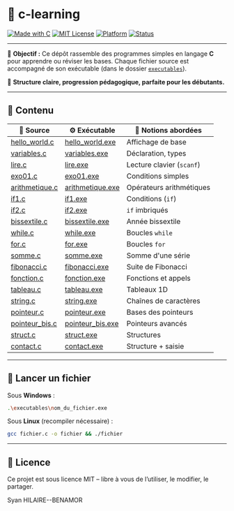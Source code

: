 # 📘 c-learning

[![Made with C](https://img.shields.io/badge/Made%20with-C-blue?style=for-the-badge&logo=c)](https://en.wikipedia.org/wiki/C_(programming_language))
[![MIT License](https://img.shields.io/badge/License-MIT-green?style=for-the-badge)](LICENSE)
[![Platform](https://img.shields.io/badge/Platform-Windows%20%7C%20Linux-lightgrey?style=for-the-badge&logo=windows&logoColor=white)]()
[![Status](https://img.shields.io/badge/Progress-Active-success?style=for-the-badge&logo=github)]()

---

🎯 **Objectif :** Ce dépôt rassemble des programmes simples en langage **C** pour apprendre ou réviser les bases. Chaque fichier source est accompagné de son exécutable (dans le dossier [`executables`](./executables)).

📁 **Structure claire, progression pédagogique, parfaite pour les débutants.**

---

## 🧠 Contenu

| 🧾 Source | ⚙️ Exécutable | 🔎 Notions abordées |
|----------|---------------|----------------------|
| [hello_world.c](hello_world.c) | [hello_world.exe](executables/hello_world.exe) | Affichage de base |
| [variables.c](variables.c) | [variables.exe](executables/variables.exe) | Déclaration, types |
| [lire.c](lire.c) | [lire.exe](executables/lire.exe) | Lecture clavier (`scanf`) |
| [exo01.c](exo01.c) | [exo01.exe](executables/exo01.exe) | Conditions simples |
| [arithmetique.c](arithmetique.c) | [arithmetique.exe](executables/arithmetique.exe) | Opérateurs arithmétiques |
| [if1.c](if1.c) | [if1.exe](executables/if1.exe) | Conditions (`if`) |
| [if2.c](if2.c) | [if2.exe](executables/if2.exe) | `if` imbriqués |
| [bissextile.c](bissextile.c) | [bissextile.exe](executables/bissextile.exe) | Année bissextile |
| [while.c](while.c) | [while.exe](executables/while.exe) | Boucles `while` |
| [for.c](for.c) | [for.exe](executables/for.exe) | Boucles `for` |
| [somme.c](somme.c) | [somme.exe](executables/somme.exe) | Somme d'une série |
| [fibonacci.c](fibonacci.c) | [fibonacci.exe](executables/fibonacci.exe) | Suite de Fibonacci |
| [fonction.c](fonction.c) | [fonction.exe](executables/fonction.exe) | Fonctions et appels |
| [tableau.c](tableau.c) | [tableau.exe](executables/tableau.exe) | Tableaux 1D |
| [string.c](string.c) | [string.exe](executables/string.exe) | Chaînes de caractères |
| [pointeur.c](pointeur.c) | [pointeur.exe](executables/pointeur.exe) | Bases des pointeurs |
| [pointeur_bis.c](pointeur_bis.c) | [pointeur_bis.exe](executables/pointeur_bis.exe) | Pointeurs avancés |
| [struct.c](struct.c) | [struct.exe](executables/struct.exe) | Structures |
| [contact.c](contact.c) | [contact.exe](executables/contact.exe) | Structure + saisie |

---

## 🚀 Lancer un fichier

Sous **Windows** :
```bash
.\executables\nom_du_fichier.exe
```

Sous **Linux** (recompiler nécessaire) :
```bash
gcc fichier.c -o fichier && ./fichier
```

---

## 📄 Licence

Ce projet est sous licence MIT – libre à vous de l’utiliser, le modifier, le partager.

Syan HILAIRE--BENAMOR